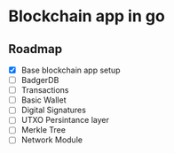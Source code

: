 # Blockchain app in go

## Roadmap

- [x] Base blockchain app setup
- [ ] BadgerDB
- [ ] Transactions
- [ ] Basic Wallet
- [ ] Digital Signatures
- [ ] UTXO Persintance layer
- [ ] Merkle Tree
- [ ] Network Module
